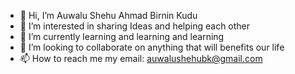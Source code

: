 - 👋 Hi, I’m Auwalu Shehu Ahmad Birnin Kudu 
- 👀 I’m interested in sharing Ideas and helping each other 
- 🌱 I’m currently learning and learning and learning 
- 💞️ I’m looking to collaborate on anything that will benefits our life
- 📫 How to reach me my email: auwalushehubk@gmail.com 

<!---
amar4bik/amar4bik is a ✨ special ✨ repository because its `README.md` (this file) appears on your GitHub profile.
You can click the Preview link to take a look at your changes.
--->
